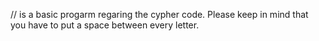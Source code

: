// is a basic progarm regaring the cypher code. Please keep in mind that you have to put a space between every letter.
